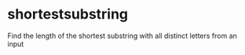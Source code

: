 # shortestsubstring
Find the length of the shortest substring with all distinct letters from an input
